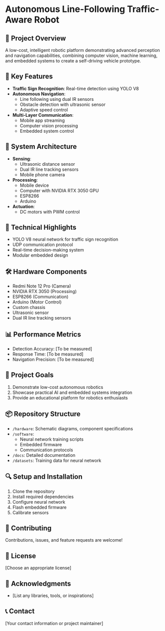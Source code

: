 # Autonomous Line-Following Traffic-Aware Robot  

## 🚗 Project Overview  
A low-cost, intelligent robotic platform demonstrating advanced perception and navigation capabilities, combining computer vision, machine learning, and embedded systems to create a self-driving vehicle prototype.  

## 🔧 Key Features  
- **Traffic Sign Recognition**: Real-time detection using YOLO V8  
- **Autonomous Navigation**:  
  - Line following using dual IR sensors  
  - Obstacle detection with ultrasonic sensor  
  - Adaptive speed control  
- **Multi-Layer Communication**:  
  - Mobile app streaming  
  - Computer vision processing  
  - Embedded system control  

## 📡 System Architecture  
- **Sensing**:  
  - Ultrasonic distance sensor  
  - Dual IR line tracking sensors  
  - Mobile phone camera  
- **Processing**:  
  - Mobile device  
  - Computer with NVIDIA RTX 3050 GPU  
  - ESP8266  
  - Arduino  
- **Actuation**:  
  - DC motors with PWM control  

## 🧠 Technical Highlights  
- YOLO V8 neural network for traffic sign recognition  
- UDP communication protocol  
- Real-time decision-making system  
- Modular embedded design  

## 🛠 Hardware Components  
- Redmi Note 12 Pro (Camera)  
- NVIDIA RTX 3050 (Processing)  
- ESP8266 (Communication)  
- Arduino (Motor Control)  
- Custom chassis  
- Ultrasonic sensor  
- Dual IR line tracking sensors  

## 📊 Performance Metrics  
- Detection Accuracy: [To be measured]  
- Response Time: [To be measured]  
- Navigation Precision: [To be measured]  

## 🚀 Project Goals  
1. Demonstrate low-cost autonomous robotics  
2. Showcase practical AI and embedded systems integration  
3. Provide an educational platform for robotics enthusiasts  

## 📦 Repository Structure  
- `/hardware`: Schematic diagrams, component specifications  
- `/software`:   
  - Neural network training scripts  
  - Embedded firmware  
  - Communication protocols  
- `/docs`: Detailed documentation  
- `/datasets`: Training data for neural network  

## 🔍 Setup and Installation  
1. Clone the repository  
2. Install required dependencies  
3. Configure neural network  
4. Flash embedded firmware  
5. Calibrate sensors  

## 🤝 Contributing  
Contributions, issues, and feature requests are welcome!  

## 📄 License  
[Choose an appropriate license]  

## 👥 Acknowledgments  
- [List any libraries, tools, or inspirations]  

## 📞 Contact  
[Your contact information or project maintainer]
